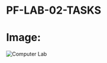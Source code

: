 # PF-LAB-02-TASKS
# Image:
![Computer Lab]([https://myoctocat.com/assets/images/base-octocat.svg](https://th.bing.com/th/id/OIP.BjwDl32zTasrxv1MoqzzjAHaLE?rs=1&pid=ImgDetMain))
